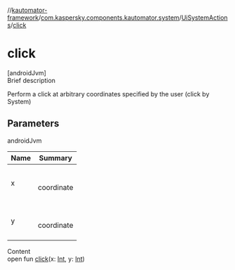 //[kautomator-framework](../../index.md)/[com.kaspersky.components.kautomator.system](../index.md)/[UiSystemActions](index.md)/[click](click.md)



# click  
[androidJvm]  
Brief description  


Perform a click at arbitrary coordinates specified by the user (click by System)



## Parameters  
  
androidJvm  
  
|  Name|  Summary| 
|---|---|
| x| <br><br>coordinate<br><br>
| y| <br><br>coordinate<br><br>
  
  
Content  
open fun [click](click.md)(x: [Int](https://kotlinlang.org/api/latest/jvm/stdlib/kotlin/-int/index.html), y: [Int](https://kotlinlang.org/api/latest/jvm/stdlib/kotlin/-int/index.html))  



